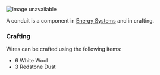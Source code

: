![Image unavailable](https://i.imgur.com/DGQh1uP.png)

A conduit is a component in [Energy Systems](Energy-Systems) and in crafting.

### Crafting

Wires can be crafted using the following items:

* 6 White Wool
* 3 Redstone Dust
